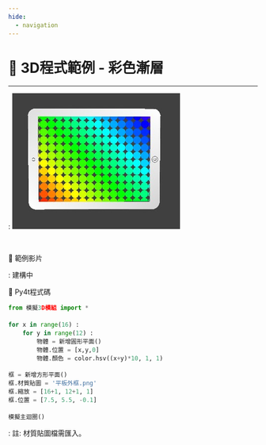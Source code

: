 ```yaml
---
hide:
  - navigation
---
```


# 🔰 3D程式範例 - 彩色漸層

--------------

: ![彩色漸層](color_gradient.jpg)

<br/>

🎦 範例影片

: 建構中

📄 Py4t程式碼

```python
from 模擬3D模組 import *

for x in range(16) :
    for y in range(12) :
        物體 = 新增圓形平面()
        物體.位置 = [x,y,0]
        物體.顏色 = color.hsv((x+y)*10, 1, 1)

框 = 新增方形平面()
框.材質貼圖 = '平板外框.png'
框.縮放 = [16+1, 12+1, 1]
框.位置 = [7.5, 5.5, -0.1]

模擬主迴圈()
```

: 註: 材質貼圖檔需匯入。